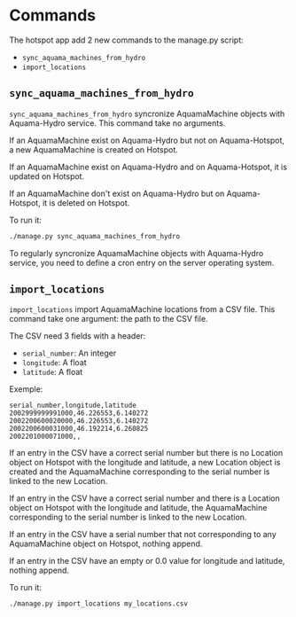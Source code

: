 # Commands #

The hotspot app add 2 new commands to the manage.py script:
- `sync_aquama_machines_from_hydro`
- `import_locations`


## `sync_aquama_machines_from_hydro` ##

`sync_aquama_machines_from_hydro` syncronize AquamaMachine objects
with Aquama-Hydro service. This command take no arguments.

If an AquamaMachine exist on Aquama-Hydro but not on Aquama-Hotspot, a
new AquamaMachine is created on Hotspot.

If an AquamaMachine exist on Aquama-Hydro and on Aquama-Hotspot, it is
updated on Hotspot.

If an AquamaMachine don't exist on Aquama-Hydro but on Aquama-Hotspot,
it is deleted on Hotspot.

To run it:
``` sh
./manage.py sync_aquama_machines_from_hydro
```

To regularly syncronize AquamaMachine objects with Aquama-Hydro
service, you need to define a cron entry on the server operating
system.


## `import_locations` ##

`import_locations` import AquamaMachine locations from a CSV file.
This command take one argument: the path to the CSV file.

The CSV need 3 fields with a header:
- `serial_number`: An integer
- `longitude`: A float
- `latitude`: A float

Exemple:
``` csv
serial_number,longitude,latitude
2002999999991000,46.226553,6.140272
2002200600020000,46.226553,6.140272
2002200600031000,46.192214,6.260825
2002201000071000,,
```

If an entry in the CSV have a correct serial number but there is no
Location object on Hotspot with the longitude and latitude, a new
Location object is created and the AquamaMachine corresponding to the
serial number is linked to the new Location.

If an entry in the CSV have a correct serial number and there is a
Location object on Hotspot with the longitude and latitude, the
AquamaMachine corresponding to the serial number is linked to the new
Location.

If an entry in the CSV have a serial number that not corresponding to any
AquamaMachine object on Hotspot, nothing append.

If an entry in the CSV have an empty or 0.0 value for longitude and
latitude, nothing append.

To run it:
``` sh
./manage.py import_locations my_locations.csv
```
